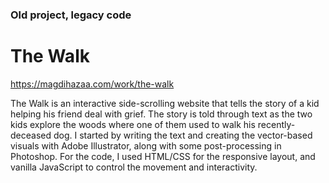 ### Old project, legacy code
# The Walk
https://magdihazaa.com/work/the-walk

The Walk is an interactive side-scrolling website that tells the story of a kid helping his friend deal with grief. The story is told through text as the two kids explore the woods where one of them used to walk his recently-deceased dog. I started by writing the text and creating the vector-based visuals with Adobe Illustrator, along with some post-processing in Photoshop. For the code, I used HTML/CSS for the responsive layout, and vanilla JavaScript to control the movement and interactivity.
